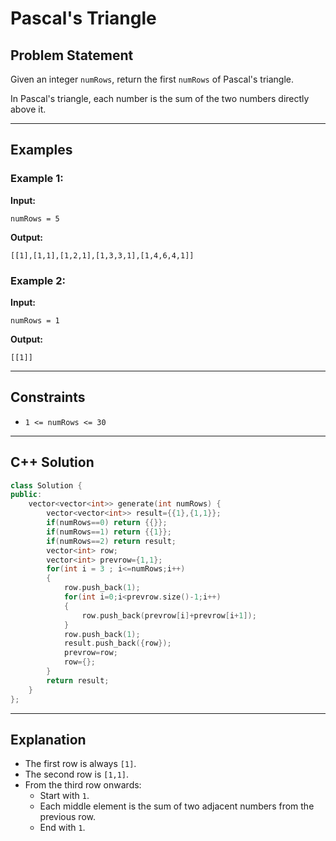 # Pascal's Triangle

## Problem Statement
Given an integer `numRows`, return the first `numRows` of Pascal's triangle.

In Pascal's triangle, each number is the sum of the two numbers directly above it.

---

## Examples

### Example 1:
**Input:**
```
numRows = 5
```
**Output:**
```
[[1],[1,1],[1,2,1],[1,3,3,1],[1,4,6,4,1]]
```

### Example 2:
**Input:**
```
numRows = 1
```
**Output:**
```
[[1]]
```

---

## Constraints
- `1 <= numRows <= 30`

---

## C++ Solution

```cpp
class Solution {
public:
    vector<vector<int>> generate(int numRows) {
        vector<vector<int>> result={{1},{1,1}};
        if(numRows==0) return {{}};
        if(numRows==1) return {{1}};
        if(numRows==2) return result;
        vector<int> row;
        vector<int> prevrow={1,1};
        for(int i = 3 ; i<=numRows;i++)
        {
            row.push_back(1);
            for(int i=0;i<prevrow.size()-1;i++)
            {
                row.push_back(prevrow[i]+prevrow[i+1]);
            }
            row.push_back(1);
            result.push_back({row});
            prevrow=row;
            row={};
        }
        return result;
    }
};
```

---

## Explanation
- The first row is always `[1]`.
- The second row is `[1,1]`.
- From the third row onwards:
  - Start with `1`.
  - Each middle element is the sum of two adjacent numbers from the previous row.
  - End with `1`.
